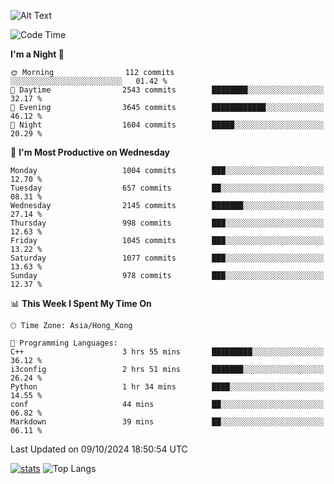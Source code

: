 ![Alt Text](https://media.tenor.com/3Gehha8RO-sAAAAC/goose-dance.gif)

<!--START_SECTION:waka-->
![Code Time](http://img.shields.io/badge/Code%20Time-316%20hrs%2028%20mins-blue)

**I'm a Night 🦉** 

```text
🌞 Morning                112 commits         ░░░░░░░░░░░░░░░░░░░░░░░░░   01.42 % 
🌆 Daytime                2543 commits        ████████░░░░░░░░░░░░░░░░░   32.17 % 
🌃 Evening                3645 commits        ████████████░░░░░░░░░░░░░   46.12 % 
🌙 Night                  1604 commits        █████░░░░░░░░░░░░░░░░░░░░   20.29 % 
```
📅 **I'm Most Productive on Wednesday** 

```text
Monday                   1004 commits        ███░░░░░░░░░░░░░░░░░░░░░░   12.70 % 
Tuesday                  657 commits         ██░░░░░░░░░░░░░░░░░░░░░░░   08.31 % 
Wednesday                2145 commits        ███████░░░░░░░░░░░░░░░░░░   27.14 % 
Thursday                 998 commits         ███░░░░░░░░░░░░░░░░░░░░░░   12.63 % 
Friday                   1045 commits        ███░░░░░░░░░░░░░░░░░░░░░░   13.22 % 
Saturday                 1077 commits        ███░░░░░░░░░░░░░░░░░░░░░░   13.63 % 
Sunday                   978 commits         ███░░░░░░░░░░░░░░░░░░░░░░   12.37 % 
```


📊 **This Week I Spent My Time On** 

```text
🕑︎ Time Zone: Asia/Hong_Kong

💬 Programming Languages: 
C++                      3 hrs 55 mins       █████████░░░░░░░░░░░░░░░░   36.12 % 
i3config                 2 hrs 51 mins       ███████░░░░░░░░░░░░░░░░░░   26.24 % 
Python                   1 hr 34 mins        ████░░░░░░░░░░░░░░░░░░░░░   14.55 % 
conf                     44 mins             ██░░░░░░░░░░░░░░░░░░░░░░░   06.82 % 
Markdown                 39 mins             ██░░░░░░░░░░░░░░░░░░░░░░░   06.11 % 
```


 Last Updated on 09/10/2024 18:50:54 UTC
<!--END_SECTION:waka-->
[![stats](https://github-readme-stats-rose-phi.vercel.app/api?username=jxncted&count_private=true)](https://github.com/jxncted/github-readme-stats)
![Top Langs](https://github-readme-stats-rose-phi.vercel.app/api/top-langs/?username=jxncted\&layout=compact&hide=c,assembly,jupyter%20notebook)
